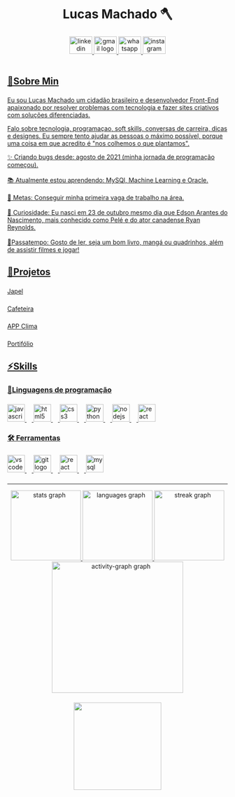 <h1 align="center">Lucas Machado 🪓</h1>

###

<div align="center">
  <a href="https://www.linkedin.com/in/lmachado-silva/" target="_blank">
    <img src="https://raw.githubusercontent.com/maurodesouza/profile-readme-generator/master/src/assets/icons/social/linkedin/default.svg" width="52" height="40" alt="linkedin logo"  />
  </a>
  <a href="https://lucasmachado2233@gmail.com" target="_blank">
    <img src="https://raw.githubusercontent.com/maurodesouza/profile-readme-generator/master/src/assets/icons/social/gmail/default.svg" width="52" height="40" alt="gmail logo"  />
  </a>
  <a href="https://wa.me/qr/NHO3WN773K6ZC1" target="_blank">
    <img src="https://raw.githubusercontent.com/maurodesouza/profile-readme-generator/master/src/assets/icons/social/whatsapp/default.svg" width="52" height="40" alt="whatsapp logo"  />
  </a>
  <a href="https://www.instagram.com/lmachaduuu/?hl=pt-br" target="_blank">
    <img src="https://raw.githubusercontent.com/maurodesouza/profile-readme-generator/master/src/assets/icons/social/instagram/default.svg" width="52" height="40" alt="instagram logo"  />
  
</div>

<br clear="both">



###


###

<h2 align="left">💬Sobre Min</h2>

###
<p>Eu sou Lucas Machado um cidadão brasileiro e desenvolvedor Front-End apaixonado por resolver problemas com tecnologia e fazer sites criativos com soluções diferenciadas.</p>
<p>Falo sobre tecnologia, programaçao, soft skills, conversas de carreira, dicas e designes. Eu sempre tento ajudar as pessoas o máximo possível, porque uma coisa em que acredito é "nos colhemos o que plantamos".</p>
<p align="left">✨ Criando bugs desde: agosto de 2021 (minha jornada de programação começou).<br><br>📚 Atualmente estou aprendendo: MySQl, Machine Learning e Oracle.<br><br>🎯 Metas: Conseguir minha primeira vaga de trabalho na área. <br><br>🎲 Curiosidade: Eu nasci em 23 de outubro mesmo dia que Edson Arantes do Nascimento, mais conhecido como Pelé e do ator canadense Ryan Reynolds.<br><br>🔭Passatempo: Gosto de ler, seja um bom livro, mangá ou quadrinhos, além de assistir filmes e jogar!</p>

###


###


<h2 align="left">🔗Projetos</h2>

###

<p align="left">Japel</p>

###

<p align="left">Cafeteira</p>

###

<p align="left">APP Clima</p>

###

<p align="left">Portifólio</p>

###

<h2 align="left">⚡Skills</h2>

###

<h3 align="left">📄Linguagens de programação</h3>

###

<div align="left">
  <img src="https://cdn.jsdelivr.net/gh/devicons/devicon/icons/javascript/javascript-original.svg" height="40" alt="javascript logo"  />
  <img width="12" />
  <img src="https://cdn.jsdelivr.net/gh/devicons/devicon/icons/html5/html5-original.svg" height="40" alt="html5 logo"  />
  <img width="12" />
  <img src="https://cdn.jsdelivr.net/gh/devicons/devicon/icons/css3/css3-original.svg" height="40" alt="css3 logo"  />
  <img width="12" />
  <img src="https://cdn.jsdelivr.net/gh/devicons/devicon/icons/python/python-original.svg" height="40" alt="python logo"  />
  <img width="12" />
  <img src="https://cdn.jsdelivr.net/gh/devicons/devicon/icons/nodejs/nodejs-original.svg" height="40" alt="nodejs logo"  />
  <img width="12" />
  <img src="https://cdn.jsdelivr.net/gh/devicons/devicon/icons/react/react-original.svg" height="40" alt="react logo"  />
</div>

###

<h3 align="left">🛠 Ferramentas</h3>

###

<div align="left">
  <img src="https://cdn.jsdelivr.net/gh/devicons/devicon/icons/vscode/vscode-original.svg" height="40" alt="vscode logo"  />
  <img width="12" />
  <img src="https://cdn.jsdelivr.net/gh/devicons/devicon/icons/git/git-original.svg" height="40" alt="git logo"  />
  <img width="12" />
  <img src="https://cdn.jsdelivr.net/gh/devicons/devicon/icons/react/react-original.svg" height="40" alt="react logo"  />
  <img width="12" />
  <img src="https://cdn.jsdelivr.net/gh/devicons/devicon/icons/mysql/mysql-original.svg" height="40" alt="mysql logo"  />
</div>

###
---
<div align="center">
  <img src="https://github-readme-stats.vercel.app/api?username=LMachadoS&hide_title=false&hide_rank=false&show_icons=true&include_all_commits=true&count_private=true&disable_animations=false&theme=ocean_dark&locale=pt-br&hide_border=false&order=1" height="160" alt="stats graph"  />
  <img src="https://github-readme-stats.vercel.app/api/top-langs?username=LMachadoS&locale=pt-br&hide_title=false&layout=compact&card_width=320&langs_count=6&theme=ocean_dark&hide_border=false&order=2" height="160" alt="languages graph"  />
  <img src="https://streak-stats.demolab.com?user=LMachadoS&locale=pt-br&mode=daily&theme=ocean_dark&hide_border=false&border_radius=5&order=3" height="160" alt="streak graph"  />
  <img src="https://github-readme-activity-graph.vercel.app/graph?username=LMachadoS&radius=16&theme=merko&area=true&order=5" height="300" alt="activity-graph graph"  />
</div>

###

<div align="center">
  <img height="200" src="https://64.media.tumblr.com/cca4f06484b447c0687f0325af5b38c9/428a8db1dc8ae92f-87/s1280x1920/7c751558b1d93e15c2d885cff2162ddb95059b8d.gifv"  />
</div>
